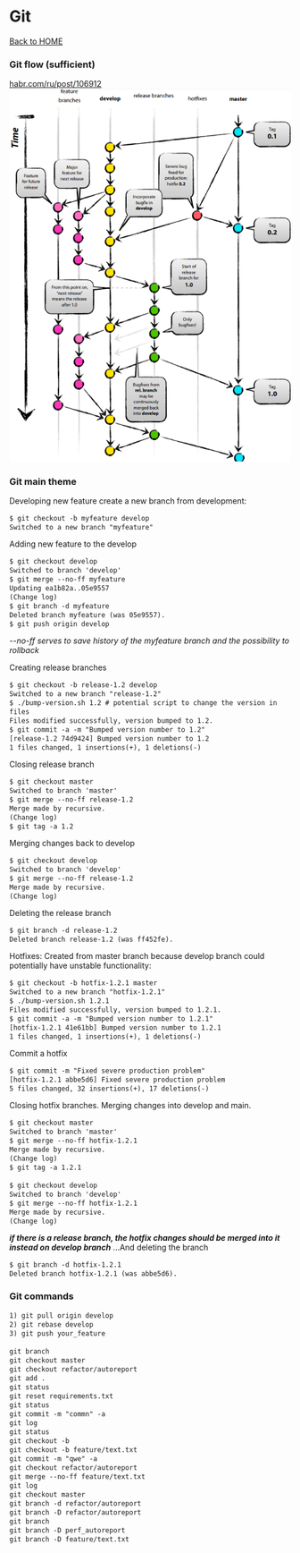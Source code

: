 # Git

[Back to HOME](https://prone19.github.io/)

### Git flow (sufficient)
[habr.com/ru/post/106912](https://habr.com/ru/post/106912/)
![img](img_19.png)

### Git main theme
Developing new feature create a new branch from development:
```
$ git checkout -b myfeature develop
Switched to a new branch "myfeature"
```
Adding new feature to the develop
```
$ git checkout develop
Switched to branch 'develop'
$ git merge --no-ff myfeature
Updating ea1b82a..05e9557
(Change log)
$ git branch -d myfeature
Deleted branch myfeature (was 05e9557).
$ git push origin develop
``` 
*--no-ff serves to save history of the myfeature branch and the possibility to rollback*

Creating release branches
```
$ git checkout -b release-1.2 develop
Switched to a new branch "release-1.2"
$ ./bump-version.sh 1.2 # potential script to change the version in files
Files modified successfully, version bumped to 1.2.
$ git commit -a -m "Bumped version number to 1.2"
[release-1.2 74d9424] Bumped version number to 1.2
1 files changed, 1 insertions(+), 1 deletions(-)
```
Closing release branch
```
$ git checkout master
Switched to branch 'master'
$ git merge --no-ff release-1.2
Merge made by recursive.
(Change log)
$ git tag -a 1.2
```
Merging changes back to develop
```
$ git checkout develop
Switched to branch 'develop'
$ git merge --no-ff release-1.2
Merge made by recursive.
(Change log)
```
Deleting the release branch
```
$ git branch -d release-1.2
Deleted branch release-1.2 (was ff452fe).
```
Hotfixes:
Created from master branch because develop branch could potentially have
unstable functionality:
```
$ git checkout -b hotfix-1.2.1 master
Switched to a new branch "hotfix-1.2.1"
$ ./bump-version.sh 1.2.1
Files modified successfully, version bumped to 1.2.1.
$ git commit -a -m "Bumped version number to 1.2.1"
[hotfix-1.2.1 41e61bb] Bumped version number to 1.2.1
1 files changed, 1 insertions(+), 1 deletions(-)
```
Commit a hotfix
```
$ git commit -m "Fixed severe production problem"
[hotfix-1.2.1 abbe5d6] Fixed severe production problem
5 files changed, 32 insertions(+), 17 deletions(-)
```
Closing hotfix branches. Merging changes into develop and main.
```
$ git checkout master
Switched to branch 'master'
$ git merge --no-ff hotfix-1.2.1
Merge made by recursive.
(Change log)
$ git tag -a 1.2.1

$ git checkout develop
Switched to branch 'develop'
$ git merge --no-ff hotfix-1.2.1
Merge made by recursive.
(Change log)
```
***if there is a release branch, the hotfix changes should be merged into it instead on develop branch***
...And deleting the branch
```
$ git branch -d hotfix-1.2.1
Deleted branch hotfix-1.2.1 (was abbe5d6).
```

### Git commands
```
1) git pull origin develop
2) git rebase develop
3) git push your_feature

git branch
git checkout master
git checkout refactor/autoreport
git add .
git status
git reset requirements.txt
git status
git commit -m "commn" -a
git log
git status
git checkout -b
git checkout -b feature/text.txt
git commit -m "qwe" -a
git checkout refactor/autoreport
git merge --no-ff feature/text.txt
git log
git checkout master
git branch -d refactor/autoreport
git branch -D refactor/autoreport
git branch
git branch -D perf_autoreport
git branch -D feature/text.txt
```